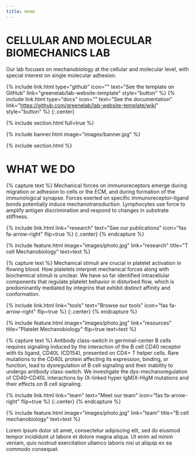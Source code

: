 ```yaml
---
title: Home
---
```


# CELLULAR AND MOLECULAR BIOMECHANICS LAB

Our lab focuses on mechanobiology at the cellular and molecular level, with special interest on single molecular adhesion.


{%
  include link.html
  type="github"
  icon=""
  text="See the template on GitHub"
  link="greenelab/lab-website-template"
  style="button"
%}
{%
  include link.html
  type="docs"
  icon=""
  text="See the documentation"
  link="https://github.com/greenelab/lab-website-template/wiki"
  style="button"
%}
{:.center}

{% include section.html full=true %}

{% include banner.html image="images/banner.jpg" %}

{% include section.html %}

# WHAT WE DO

{% capture text %}
Mechanical forces on immunoreceptors emerge during migration or adhesion to cells or the ECM, and during formation of the immunological synapse. Forces exerted on specific immunoreceptor–ligand bonds potentially induce mechanotransduction. Lymphocytes use force to amplify antigen discrimination and respond to changes in substrate stiffness.


{%
  include link.html
  link="research"
  text="See our publications"
  icon="fas fa-arrow-right"
  flip=true
%}
{:.center}
{% endcapture %}

{%
  include feature.html
  image="images/photo.jpg"
  link="research"
  title="T cell Mechanobiology"
  text=text
%}

{% capture text %}
Mechanical stimuli are crucial in platelet activation in flowing blood. How platelets interpret mechanical forces along with biochemical stimuli is unclear. We have so far identified intracellular components that regulate platelet behavior in disturbed flow, which is predominantly mediated by integrins that exhibit distinct affinity and conformation. 


{%
  include link.html
  link="tools"
  text="Browse our tools"
  icon="fas fa-arrow-right"
  flip=true
%}
{:.center}
{% endcapture %}

{%
  include feature.html
  image="images/photo.jpg"
  link="resources"
  title="Platelet Mechanobiology"
  flip=true
  text=text
%}

{% capture text %}
Antibody class-switch in germinal-center B cells requires signaling induced by the interaction of the B cell CD40 receptor with its ligand, CD40L (CD154), presented on CD4+ T helper cells. Rare mutations to the CD40L protein affecting its expression, binding, or function, lead to dysregulation of B cell signaling and their inability to undergo antibody class-switch. We investigate the dys-mechanoregulation of CD40–CD40L interactions by (X-linked hyper IgM)X-HIgM mutations and their effects on B cell signaling.


{%
  include link.html
  link="team"
  text="Meet our team"
  icon="fas fa-arrow-right"
  flip=true
%}
{:.center}
{% endcapture %}

{%
  include feature.html
  image="images/photo.jpg"
  link="team"
  title="B cell mechanobiology"
  text=text
%}

Lorem ipsum dolor sit amet, consectetur adipiscing elit, sed do eiusmod tempor incididunt ut labore et dolore magna aliqua.
Ut enim ad minim veniam, quis nostrud exercitation ullamco laboris nisi ut aliquip ex ea commodo consequat.
